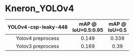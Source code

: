 # Kneron_YOLOv4
| YOLOv4-csp-leaky-448 | mAP @<br>IoU=0.5:0.95  |  mAP @<br>IoU=0.5  |
| :----------------:   | :--------------------: | :----------------: |
| Yolov4 preprocess    | 0.149                  | 0.339              |
| Yolov3 preprocess    | 0.169                  | 0.39               |
